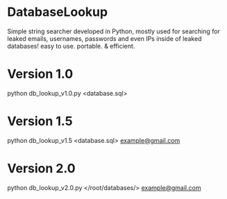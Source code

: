 # DatabaseLookup
Simple string searcher developed in Python, mostly used for searching for leaked emails, usernames, passwords and even IPs inside of leaked databases! easy to use. portable. & efficient.
# Version 1.0
python db_lookup_v1.0.py <database.sql>
# 
# Version 1.5
python db_lookup_v1.5 <database.sql> <example@gmail.com>
#
# Version 2.0
python db_lookup_v2.0.py </root/databases/> <example@gmail.com> 
